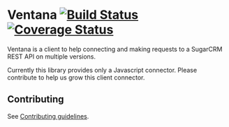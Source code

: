 # Ventana [![Build Status](https://travis-ci.org/sugarcrm/ventana.svg?branch=master)](https://travis-ci.org/sugarcrm/ventana) [![Coverage Status](https://coveralls.io/repos/github/sugarcrm/ventana/badge.svg?branch=master)](https://coveralls.io/github/sugarcrm/ventana?branch=master)

Ventana is a client to help connecting and making requests to a SugarCRM REST
API on multiple versions.

Currently this library provides only a Javascript connector. Please contribute
to help us grow this client connector.

## Contributing

See [Contributing guidelines](CONTRIBUTING.md).
